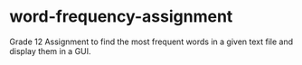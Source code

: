 # word-frequency-assignment
Grade 12 Assignment to find the most frequent words in a given text file and display them in a GUI.
